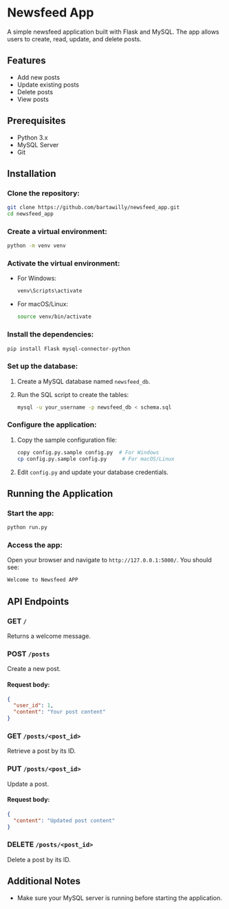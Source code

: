 
# Newsfeed App

A simple newsfeed application built with Flask and MySQL. The app allows users to create, read, update, and delete posts.

## Features
- Add new posts
- Update existing posts
- Delete posts
- View posts

## Prerequisites
- Python 3.x
- MySQL Server
- Git

## Installation

### Clone the repository:

```bash
git clone https://github.com/bartawilly/newsfeed_app.git
cd newsfeed_app
```

### Create a virtual environment:

```bash
python -m venv venv
```

### Activate the virtual environment:

- For Windows:
  ```bash
  venv\Scripts\activate
  ```

- For macOS/Linux:
  ```bash
  source venv/bin/activate
  ```

### Install the dependencies:

```bash
pip install Flask mysql-connector-python
```

### Set up the database:

1. Create a MySQL database named `newsfeed_db`.
2. Run the SQL script to create the tables:

   ```bash
   mysql -u your_username -p newsfeed_db < schema.sql
   ```

### Configure the application:

1. Copy the sample configuration file:

   ```bash
   copy config.py.sample config.py  # For Windows
   cp config.py.sample config.py     # For macOS/Linux
   ```

2. Edit `config.py` and update your database credentials.

## Running the Application

### Start the app:

```bash
python run.py
```

### Access the app:

Open your browser and navigate to `http://127.0.0.1:5000/`. You should see:

```css
Welcome to Newsfeed APP
```

## API Endpoints

### GET `/`

Returns a welcome message.

### POST `/posts`

Create a new post.

#### Request body:

```json
{
  "user_id": 1,
  "content": "Your post content"
}
```

### GET `/posts/<post_id>`

Retrieve a post by its ID.

### PUT `/posts/<post_id>`

Update a post.

#### Request body:

```json
{
  "content": "Updated post content"
}
```

### DELETE `/posts/<post_id>`

Delete a post by its ID.

## Additional Notes

- Make sure your MySQL server is running before starting the application.

